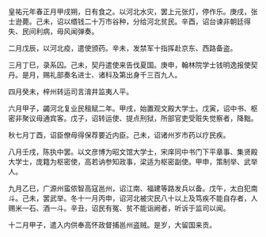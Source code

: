 皇祐元年春正月甲戌朔，日有食之。以河北水灾，罢上元张灯，停作乐。庚戌，张士逊薨。己未，诏以缗钱二十万市谷种，分给河北贫民。辛酉，诏台谏非朝廷得失、民间利病，毋风闻弹奏。

二月戊辰，以河北疫，遣使颁药。辛未，发禁军十指挥赴京东、西路备盗。

三月丁巳，录系囚。己未，契丹遣使来告伐夏国。庚申，翰林院学士钱明逸报使契丹。是月，赐礼部奏名进士、诸科及第出身千三百九人。

四月癸未，梓州转运司言淯井监夷人平。

六月甲子，蠲河北复业民租赋二年。甲戌，始置观文殿大学士。戊寅，诏中书、枢密非聚议毋通宾客。戊子，诏转运使、提点刑狱，所部官吏受赃失觉察者，降黜。

秋七月丁酉，诏臣僚毋得保荐要近内臣。己未，诏诸州岁市药以疗民疾。

八月壬戌，陈执中罢。以文彦博为昭文馆大学士，宋庠同中书门下平章事、集贤殿大学士，庞籍为枢密使，高若讷参知政事，梁适为枢密副使。甲申，策制举、武举人。

九月乙巳，广源州蛮侬智高寇邕州，诏江南、福建等路发兵以备。戊午，太白犯南斗。己未，罢武举。冬十一月丙申，诏河北被灾民八十以上及笃疾不能自存者，人赐米一石、酒一斗。辛丑，诏民有冤、贫不能诣阙者，听诉于监司以闻。

十二月甲子，遣入内供奉高怀政督捕邕州盗贼。是岁，大留国来贡。
